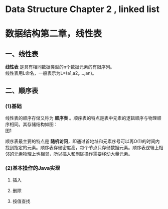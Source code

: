 # Data Structure Chapter 2 , linked list
# 数据结构第二章，线性表
## 一、线性表
__线性表__ 是具有相同数据类型的n个数据元素的有限序列。  
线性表用L命名，一般表示为L=(a1,a2,….,an)。  
## 二、顺序表
### (1)基础
线性表的顺序存储又称为 __顺序表__ 。顺序表的特点是表中元素的逻辑顺序与物理顺序相同。其存储结构如图：  
图1  

顺序表最主要的特点是 __随机访问__，即通过首地址和元素序号可以再O(1)的时间内找到指定的元素。顺序表存储密度高，每个节点只存储数据元素。顺序表逻辑上相邻的元素物理上也相邻，所以插入和删除操作需要移动大量元素。
### (2)基本操作的Java实现
1.	插入
> 
2.	删除
>
3.	按值查找
>



